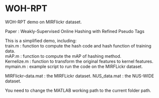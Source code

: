 # WOH-RPT
WOH-RPT demo on MIRFlickr dataset.

Paper : Weakly-Supervised Online Hashing with Refined Pseudo Tags

This is a simplified demo, including:  
train.m : function to compute the hash code and hash function of training data.    
mAP.m : function to compute the mAP of hashing method.  
Kernelize.m : function to transform the original features to kernel features.  
mymain.m : example script to run the code on the MIRFLickr dataset.

MIRFlickr-data.mat : the MIRFLickr dataset.
NUS_data.mat : the NUS-WIDE dataset.

You need to change the MATLAB working path to the current folder path.
